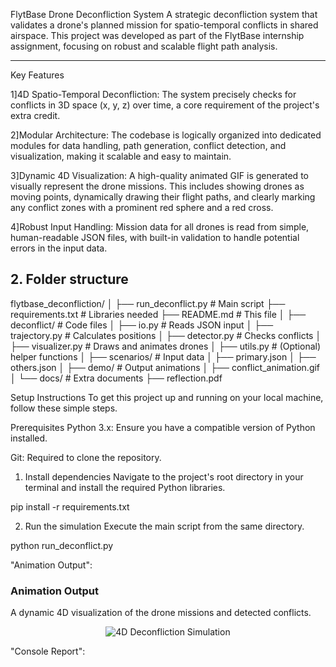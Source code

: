 FlytBase Drone Deconfliction System
A strategic deconfliction system that validates a drone's planned mission for spatio-temporal conflicts in shared airspace. This project was developed as part of the FlytBase internship assignment, focusing on robust and scalable flight path analysis.

---

Key Features


1]4D Spatio-Temporal Deconfliction: The system precisely checks for conflicts in 3D space (x, y, z) over time, a core requirement of the project's extra credit.

2]Modular Architecture: The codebase is logically organized into dedicated modules for data handling, path generation, conflict detection, and visualization, making it scalable and easy to maintain.

3]Dynamic 4D Visualization: A high-quality animated GIF is generated to visually represent the drone missions. This includes showing drones as moving points, dynamically drawing their flight paths, and clearly marking any conflict zones with a prominent red sphere and a red cross.

4]Robust Input Handling: Mission data for all drones is read from simple, human-readable JSON files, with built-in validation to handle potential errors in the input data.



## 2. Folder structure

flytbase_deconfliction/
│
├── run_deconflict.py # Main script
├── requirements.txt # Libraries needed
├── README.md # This file
│
├── deconflict/ # Code files
│ ├── io.py # Reads JSON input
│ ├── trajectory.py # Calculates positions
│ ├── detector.py # Checks conflicts
│ ├── visualizer.py # Draws and animates drones
│ ├── utils.py # (Optional) helper functions
│
├── scenarios/ # Input data
│ ├── primary.json
│ ├── others.json
│
├── demo/ # Output animations
│ ├── conflict_animation.gif
│
└── docs/ # Extra documents
├── reflection.pdf


Setup Instructions
To get this project up and running on your local machine, follow these simple steps.

Prerequisites
Python 3.x: Ensure you have a compatible version of Python installed.

Git: Required to clone the repository.

1. Install dependencies
Navigate to the project's root directory in your terminal and install the required Python libraries.

pip install -r requirements.txt

2. Run the simulation
Execute the main script from the same directory.

python run_deconflict.py

 "Animation Output":

 ### Animation Output

A dynamic 4D visualization of the drone missions and detected conflicts.

<p align="center">
  <img src="demo/conflict_animation.gif" alt="4D Deconfliction Simulation">
</p>

"Console Report":

